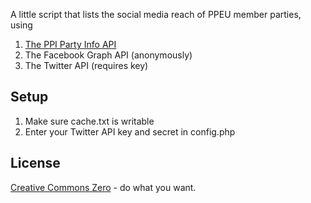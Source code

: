 A little script that lists the social media reach of PPEU member parties, using

1. [The PPI Party Info API](https://github.com/Pirate-Parties-International/PPI-party-info)
2. The Facebook Graph API (anonymously)
3. The Twitter API (requires key)

Setup
-----
1. Make sure cache.txt is writable
2. Enter your Twitter API key and secret in config.php

License
-------
[Creative Commons Zero](http://creativecommons.org/publicdomain/zero/1.0/) - do what you want.

